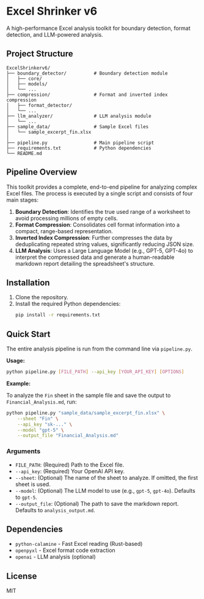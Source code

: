 # Excel Shrinker v6

A high-performance Excel analysis toolkit for boundary detection, format detection, and LLM-powered analysis.

## Project Structure

```
ExcelShrinkerv6/
├── boundary_detector/          # Boundary detection module
│   ├── core/
│   ├── models/
│   └── ...
├── compression/                # Format and inverted index compression
│   ├── format_detector/
│   └── ...
├── llm_analyzer/               # LLM analysis module
│   └── ...
├── sample_data/                # Sample Excel files
│   └── sample_excerpt_fin.xlsx
│
├── pipeline.py                 # Main pipeline script
├── requirements.txt            # Python dependencies
└── README.md
```

## Pipeline Overview

This toolkit provides a complete, end-to-end pipeline for analyzing complex Excel files. The process is executed by a single script and consists of four main stages:

1.  **Boundary Detection**: Identifies the true used range of a worksheet to avoid processing millions of empty cells.
2.  **Format Compression**: Consolidates cell format information into a compact, range-based representation.
3.  **Inverted Index Compression**: Further compresses the data by deduplicating repeated string values, significantly reducing JSON size.
4.  **LLM Analysis**: Uses a Large Language Model (e.g., GPT-5, GPT-4o) to interpret the compressed data and generate a human-readable markdown report detailing the spreadsheet's structure.

## Installation

1.  Clone the repository.
2.  Install the required Python dependencies:
    ```bash
    pip install -r requirements.txt
    ```

## Quick Start

The entire analysis pipeline is run from the command line via `pipeline.py`.

**Usage:**

```bash
python pipeline.py [FILE_PATH] --api_key [YOUR_API_KEY] [OPTIONS]
```

**Example:**

To analyze the `Fin` sheet in the sample file and save the output to `Financial_Analysis.md`, run:

```bash
python pipeline.py "sample_data/sample_excerpt_fin.xlsx" \
    --sheet "Fin" \
    --api_key "sk-..." \
    --model "gpt-5" \
    --output_file "Financial_Analysis.md"
```

### Arguments

-   `FILE_PATH`: (Required) Path to the Excel file.
-   `--api_key`: (Required) Your OpenAI API key.
-   `--sheet`: (Optional) The name of the sheet to analyze. If omitted, the first sheet is used.
-   `--model`: (Optional) The LLM model to use (e.g., `gpt-5`, `gpt-4o`). Defaults to `gpt-5`.
-   `--output_file`: (Optional) The path to save the markdown report. Defaults to `analysis_output.md`.

## Dependencies

- `python-calamine` - Fast Excel reading (Rust-based)
- `openpyxl` - Excel format code extraction
- `openai` - LLM analysis (optional)

## License

MIT
